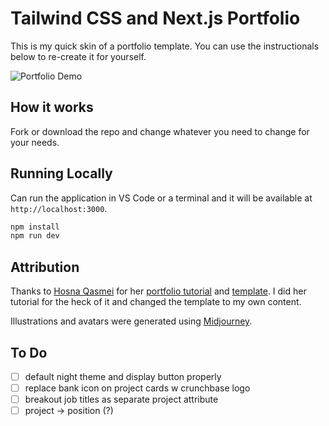 # Tailwind CSS and Next.js Portfolio

This is my quick skin of a portfolio template. You can use the instructionals below to re-create it for yourself.

![Portfolio Demo](demo/demo.gif)

## How it works

Fork or download the repo and change whatever you need to change for your needs.

## Running Locally

Can run the application in VS Code or a terminal and it will be available at `http://localhost:3000`.

```bash
npm install
npm run dev
```

## Attribution

Thanks to [Hosna Qasmei](https://hosnaqasmei.com/) for her [portfolio tutorial](https://www.youtube.com/watch?v=7gnVzj_nMJw) and [template](https://github.com/hqasmei/tailwindcss-and-nextjs-portfolio). I did her tutorial for the heck of it and changed the template to my own content.

Illustrations and avatars were generated using [Midjourney](https://www.midjourney.com/).

## To Do
- [ ] default night theme and display button properly
- [ ] replace bank icon on project cards w crunchbase logo
- [ ] breakout job titles as separate project attribute
- [ ] project -> position (?)